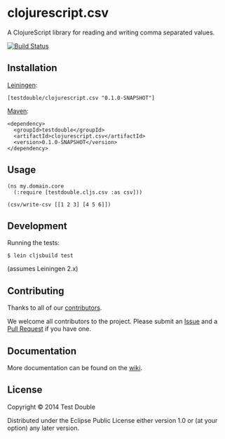 # clojurescript.csv

A ClojureScript library for reading and writing comma separated values.

[![Build Status](https://travis-ci.org/testdouble/clojurescript.csv.png?branch=master)](https://travis-ci.org/testdouble/clojurescript.csv)

## Installation

[Leiningen](https://github.com/technomancy/leiningen/):

```
[testdouble/clojurescript.csv "0.1.0-SNAPSHOT"]
```

[Maven](http://maven.apache.org/):

```
<dependency>
  <groupId>testdouble</groupId>
  <artifactId>clojurescript.csv</artifactId>
  <version>0.1.0-SNAPSHOT</version>
</dependency>
```

## Usage

```
(ns my.domain.core
  (:require [testdouble.cljs.csv :as csv]))

(csv/write-csv [[1 2 3] [4 5 6]])
```

## Development

Running the tests:

```
$ lein cljsbuild test
```

(assumes Leiningen 2.x)

## Contributing

Thanks to all of our [contributors](https://github.com/testdouble/clojurescript.csv/graphs/contributors).

We welcome all contributors to the project. Please submit an [Issue](https://github.com/testdouble/clojurescript.csv/issues)
and a
[Pull Request](https://github.com/testdouble/clojurescript.csv/pulls)
if you have one.

## Documentation

More documentation can be found on the [wiki](https://github.com/testdouble/clojurescript.csv/wiki).

## License

Copyright © 2014 Test Double

Distributed under the Eclipse Public License either version 1.0 or (at
your option) any later version.
